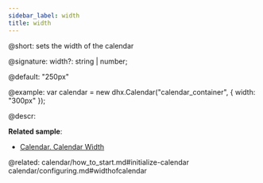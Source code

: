 ```yaml
---
sidebar_label: width
title: width
---          
```


@short: sets the width of the calendar

@signature: width?: string | number;

@default: "250px"

@example: 
var calendar = new dhx.Calendar("calendar_container", {
   width: "300px"
});



@descr: 


**Related sample**:
- [Calendar. Calendar Width](https://snippet.dhtmlx.com/azm0u5ns)

@related: 
calendar/how_to_start.md#initialize-calendar
calendar/configuring.md#widthofcalendar
